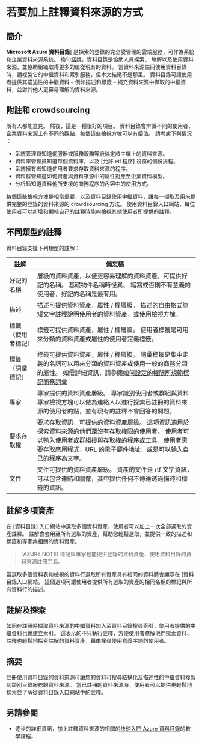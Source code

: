 <properties
   pageTitle="如何將資料來源加上註釋 |Microsoft Azure"
   description="醒目提示如何 Azure 資料目錄，包括好記的名稱、 標籤、 描述及專家] 中的資料資產加上註解的使用方法文章。"
   services="data-catalog"
   documentationCenter=""
   authors="steelanddata"
   manager="NA"
   editor=""
   tags=""/>
<tags
   ms.service="data-catalog"
   ms.devlang="NA"
   ms.topic="article"
   ms.tgt_pltfrm="NA"
   ms.workload="data-catalog"
   ms.date="09/21/2016"
   ms.author="maroche"/>


# <a name="how-to-annotate-data-sources"></a>若要加上註釋資料來源的方式

## <a name="introduction"></a>簡介
**Microsoft Azure 資料目錄**] 是探索的登錄的完全受管理的雲端服務，可作為系統和企業資料來源系統。 換句話說，資料目錄是協助人員探索、 瞭解以及使用資料來源，並協助組織取得更多的值從現有的資料。 當資料來源註冊使用資料目錄時，請複製它的中繼資料和索引服務，但本文結尾不是那里。 資料目錄可讓使用者提供其描述性的中繼資料 – 例如描述和標籤 – 補充資料來源中擷取的中繼資料，並對其他人更容易理解的資料來源。

## <a name="annotation-and-crowdsourcing"></a>附註和 crowdsourcing
所有人都能意見。 然後，這是一種很好的項目。
資料目錄會辨識不同的使用者，企業資料來源上有不同的觀點，每個這些檢視方塊可以有價值。 請考慮下列情況︰

* 系統管理員知道伺服器或服務服務等級協定該主機上的資料來源。
* 資料庫管理員知道每個資料庫，以及 [允許 etl 程序] 視窗的備份排程。
* 系統擁有者知道使用者要求存取資料來源的程序。
* 資料監管知道如何資產與資料來源中的屬性對應至企業資料模型。
* 分析師知道資料他所支援的商務程序的內容中的使用方式。

每個這些檢視方塊是相當重要，以及資料目錄使用中繼資料，讓每一擷取及用來提供完整的登錄的資料來源的 crowdsourcing 方法。 使用資料目錄入口網站，每位使用者可以新增和編輯自己的註釋時能夠檢視其他使用者所提供的註釋。

## <a name="different-types-of-annotations"></a>不同類型的註釋
資料目錄支援下列類型的註解︰

| 註解     | 備忘稿                                                                                                                                                                                                                                                                                                                                                           |
|----------------|-----------------------------------------------------------------------------------------------------------------------------------------------------------------------------------------------------------------------------------------------------------------------------------------------------------------------------------------------------------------|
| 好記的名稱  | 層級的資料資產，以便更容易理解的資料資產，可提供好記的名稱。 基礎物件名稱時怪異、 縮寫或否則不有意義的使用者，好記的名稱是最有用。                                                                                                                            |
| 描述    | 描述可提供資料資產，屬性 / 欄層級。 描述的自由格式簡短文字註釋說明使用者的資料資產，或使用檢視方塊。                                                                                                                                                              |
| 標籤 （使用者標記）          | 標籤可提供資料資產，屬性 / 欄層級。 使用者標籤是可用來分類的資料資產或屬性的使用者定義標籤。                                                                                                                                                                                                    |
| 標籤 （詞彙標記）          | 標籤可提供資料資產，屬性 / 欄層級。 詞彙標籤是集中定義的名詞可以用來分類的資料資產或使用一般的商務分類的屬性。 如需詳細資訊，請參閱[如何設定的權限所規範標記商務詞彙](data-catalog-how-to-business-glossary.md)                                                                                                                                                                                                    |
| 專家        | 專家提供的資料資產層級。 專家識別使用者或群組與資料專家檢視方塊可以做為連絡人以進行探索已註冊的資料來源的使用者的點，並有現有的註釋不會回答的問題。  |
| 要求存取權 | 要求存取資訊，可提供的資料資產層級。 這項資訊適用於探索資料來源的他們還沒有存取權限的使用者。 使用者可以輸入使用者或群組授與存取權的程序或工具，使用者需要存取應用程式，URL 的電子郵件地址，或是可以輸入自己的程序為文字。 |
| 文件 | 文件可提供的資料資產層級。 資產的文件是 rtf 文字資訊，可以包含連結和圖像，其中提供任何不傳達透過描述和標籤的資訊。 |


## <a name="annotating-multiple-assets"></a>註解多項資產
在 [資料目錄] 入口網站中選取多個資料資產，使用者可以加上一次全部選取的資產註釋。 註解會套用至所有選取的資產，幫助您輕鬆選取，並提供一致的描述和標籤和專家集相關的資料資產。

> [AZURE.NOTE] 標記與專家也能提供登錄的資料資產，使用資料目錄的資料來源註冊工具。

當選取多個資料表和檢視的資料行選取所有資產具有相同的資料將會顯示在 [資料目錄入口網站。 這個選項可讓使用者提供所有選取的資產的相同名稱的標記與所有資料行的描述。

## <a name="annotations-and-discovery"></a>註解及探索
如同在註冊時擷取資料來源的中繼資料加入至資料目錄搜尋索引，使用者提供的中繼資料也會建立索引。 這表示的不只執行註釋，方便使用者瞭解他們探索資料、 註釋也輕鬆地探索註解的資料資產，藉由搜尋使用意義字詞的使用者。

## <a name="summary"></a>摘要
註冊使用資料目錄的資料來源可讓您的資料可搜尋結構化及描述性的中繼資料複製到類別目錄服務的資料來源。 當已註冊的資料來源時，使用者可以提供更輕鬆地探索並了解從資料目錄入口網站中的註釋。

## <a name="see-also"></a>另請參閱
- 逐步的詳細資訊，加上註釋資料來源的相關的[快速入門 Azure 資料目錄](data-catalog-get-started.md)的教學課程。
